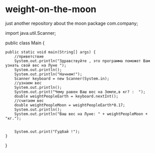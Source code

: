 # weight-on-the-moon

just another repository about the moon
package com.company;

import java.util.Scanner;

public class Main {

    public static void main(String[] args) {
        //приветствие
        System.out.println("Здравствуйте , это программа поможет Вам узнать свой вес на Луне ");
        System.out.println();
        System.out.println("Начнем!");
        Scanner keyboard = new Scanner(System.in);
        //узнаем вес
        System.out.println();
        System.out.print("Чему равен Ваш вес на Земле,в кг? :  ");
        double weightPeopleEarth = keyboard.nextInt();
        //считаем вес
        double weightPeopleMoon = weightPeopleEarth*0.17;
        System.out.println();
        System.out.println("Ваш вес на Луне: " + weightPeopleMoon + "кг.");


        System.out.print("Гудбай !");
    }
}
